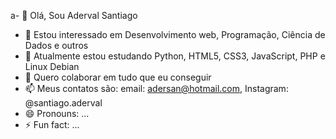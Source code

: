 a- 👋 Olá, Sou Aderval Santiago
- 👀 Estou interessado em Desenvolvimento web, Programação, Ciência de Dados e outros
- 🌱 Atualmente estou estudando Python, HTML5, CSS3, JavaScript, PHP e Linux Debian
- 💞️ Quero colaborar em tudo que eu conseguir
- 📫 Meus contatos são: email: adersan@hotmail.com, Instagram: @santiago.aderval
- 😄 Pronouns: ...
- ⚡ Fun fact: ...

<!---
adersan/adersan is a ✨ special ✨ repository because its `README.md` (this file) appears on your GitHub profile.
You can click the Preview link to take a look at your changes.
--->
